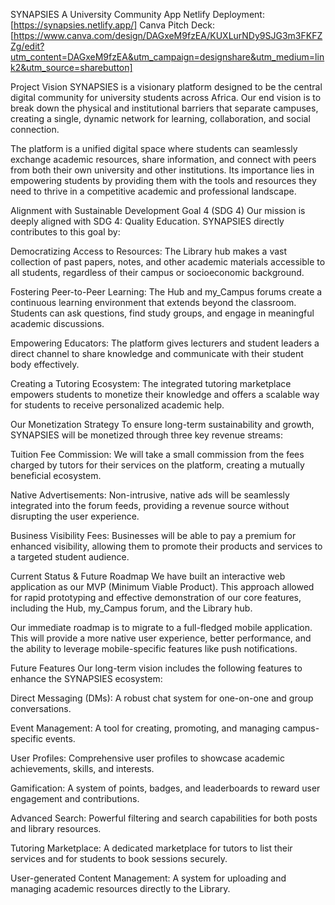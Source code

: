 SYNAPSIES
A University Community App
Netlify Deployment: [https://synapsies.netlify.app/]
Canva Pitch Deck: [https://www.canva.com/design/DAGxeM9fzEA/KUXLurNDy9SJG3m3FKFZZg/edit?utm_content=DAGxeM9fzEA&utm_campaign=designshare&utm_medium=link2&utm_source=sharebutton]

Project Vision
SYNAPSIES is a visionary platform designed to be the central digital community for university students across Africa. Our end vision is to break down the physical and institutional barriers that separate campuses, creating a single, dynamic network for learning, collaboration, and social connection.

The platform is a unified digital space where students can seamlessly exchange academic resources, share information, and connect with peers from both their own university and other institutions. Its importance lies in empowering students by providing them with the tools and resources they need to thrive in a competitive academic and professional landscape.

Alignment with Sustainable Development Goal 4 (SDG 4)
Our mission is deeply aligned with SDG 4: Quality Education. SYNAPSIES directly contributes to this goal by:

Democratizing Access to Resources: The Library hub makes a vast collection of past papers, notes, and other academic materials accessible to all students, regardless of their campus or socioeconomic background.

Fostering Peer-to-Peer Learning: The Hub and my_Campus forums create a continuous learning environment that extends beyond the classroom. Students can ask questions, find study groups, and engage in meaningful academic discussions.

Empowering Educators: The platform gives lecturers and student leaders a direct channel to share knowledge and communicate with their student body effectively.

Creating a Tutoring Ecosystem: The integrated tutoring marketplace empowers students to monetize their knowledge and offers a scalable way for students to receive personalized academic help.

Our Monetization Strategy
To ensure long-term sustainability and growth, SYNAPSIES will be monetized through three key revenue streams:

Tuition Fee Commission: We will take a small commission from the fees charged by tutors for their services on the platform, creating a mutually beneficial ecosystem.

Native Advertisements: Non-intrusive, native ads will be seamlessly integrated into the forum feeds, providing a revenue source without disrupting the user experience.

Business Visibility Fees: Businesses will be able to pay a premium for enhanced visibility, allowing them to promote their products and services to a targeted student audience.

Current Status & Future Roadmap
We have built an interactive web application as our MVP (Minimum Viable Product). This approach allowed for rapid prototyping and effective demonstration of our core features, including the Hub, my_Campus forum, and the Library hub.

Our immediate roadmap is to migrate to a full-fledged mobile application. This will provide a more native user experience, better performance, and the ability to leverage mobile-specific features like push notifications.

Future Features
Our long-term vision includes the following features to enhance the SYNAPSIES ecosystem:

Direct Messaging (DMs): A robust chat system for one-on-one and group conversations.

Event Management: A tool for creating, promoting, and managing campus-specific events.

User Profiles: Comprehensive user profiles to showcase academic achievements, skills, and interests.

Gamification: A system of points, badges, and leaderboards to reward user engagement and contributions.

Advanced Search: Powerful filtering and search capabilities for both posts and library resources.

Tutoring Marketplace: A dedicated marketplace for tutors to list their services and for students to book sessions securely.

User-generated Content Management: A system for uploading and managing academic resources directly to the Library.
